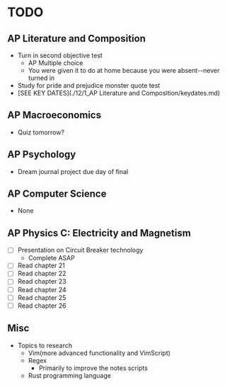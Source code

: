 # TODO

## AP Literature and Composition
- Turn in second objective test
    * AP Multiple choice
    * You were given it to do at home because you were absent--never turned in
- Study for pride and prejudice monster quote test
- [SEE KEY DATES](./12/1_AP Literature and Composition/keydates.md)

## AP Macroeconomics
- Quiz tomorrow?

## AP Psychology
- Dream journal project due day of final

## AP Computer Science
- None

## AP Physics C: Electricity and Magnetism
- [ ] Presentation on Circuit Breaker technology
    * Complete ASAP
- [ ] Read chapter 21
- [ ] Read chapter 22
- [ ] Read chapter 23
- [ ] Read chapter 24
- [ ] Read chapter 25
- [ ] Read chapter 26

## Misc
- Topics to research
    * Vim(more advanced functionality and VimScript)
    * Regex
        + Primarily to improve the notes scripts
    * Rust programming language
